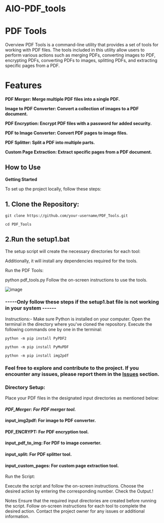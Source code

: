 # AIO-PDF_tools
# PDF Tools
Overview
PDF Tools is a command-line utility that provides a set of tools for working with PDF files. The tools included in this utility allow users to perform various actions such as merging PDFs, converting images to PDF, encrypting PDFs, converting PDFs to images, splitting PDFs, and extracting specific pages from a PDF.

# Features
**PDF Merger: Merge multiple PDF files into a single PDF.**

**Image to PDF Converter: Convert a collection of images to a PDF document.**

**PDF Encryption: Encrypt PDF files with a password for added security.**

**PDF to Image Converter: Convert PDF pages to image files.**

**PDF Splitter: Split a PDF into multiple parts.**

**Custom Page Extraction: Extract specific pages from a PDF document.**


## How to Use
 
**Getting Started**

To set up the project locally, follow these steps:

## 1. **Clone the Repository:**
    
   ```
   git clone https://github.com/your-username/PDF_Tools.git
   ```
   
   ```
   cd PDF_Tools
   ```
## 2.**Run the setup1.bat**

The setup script will create the necessary directories for each tool:


Additionally, it will install any dependencies required for the tools.

Run the PDF Tools:

python pdf_tools.py
Follow the on-screen instructions to use the tools.

![image](https://github.com/vedantterse/AIO-PDF_tools/assets/69134828/86bc9c07-9f9f-47f1-a830-0a4171e036b7)






### -----Only follow these steps if the setup1.bat file is not working in your system ------
Instructions:-
Make sure Python is installed on your computer.
Open the terminal in the directory where you've cloned the repository.
Execute the following commands one by one in the terminal:
 
 ```
python -m pip install PyPDF2
 ```

 ```
 python -m pip install PyMuPDF
```
 
 ```
python -m pip install img2pdf
```
 
### Feel free to explore and contribute to the project. If you encounter any issues, please report them in the [Issues](https://github.com/vedantterse/AIO-PDF_tools/issues) section.
 


### **Directory Setup:**
Place your PDF files in the designated input directories as mentioned below:

#### _PDF_Merger: For PDF merger tool._

#### input_img2pdf: For image to PDF converter.

#### PDF_ENCRYPT: For PDF encryption tool.

#### input_pdf_to_img: For PDF to image converter.

#### input_split: For PDF splitter tool.

#### input_custom_pages: For custom page extraction tool.

Run the Script:

Execute the script and follow the on-screen instructions.
Choose the desired action by entering the corresponding number.
Check the Output.!

  
Notes
Ensure that the required input directories are created before running the script.
Follow on-screen instructions for each tool to complete the desired action.
Contact the project owner for any issues or additional information.
 
